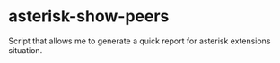 # asterisk-show-peers
Script that allows me to generate a quick report for asterisk extensions situation.
